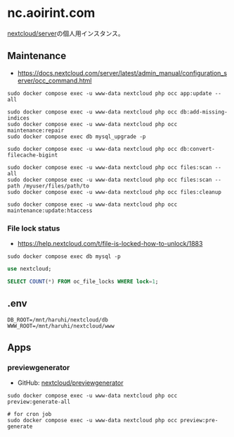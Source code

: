 # nc.aoirint.com

[nextcloud/server](https://github.com/nextcloud/server)の個人用インスタンス。

## Maintenance

- <https://docs.nextcloud.com/server/latest/admin_manual/configuration_server/occ_command.html>

```shell
sudo docker compose exec -u www-data nextcloud php occ app:update --all

sudo docker compose exec -u www-data nextcloud php occ db:add-missing-indices
sudo docker compose exec -u www-data nextcloud php occ maintenance:repair
sudo docker compose exec db mysql_upgrade -p

sudo docker compose exec -u www-data nextcloud php occ db:convert-filecache-bigint

sudo docker compose exec -u www-data nextcloud php occ files:scan --all
sudo docker compose exec -u www-data nextcloud php occ files:scan --path /myuser/files/path/to
sudo docker compose exec -u www-data nextcloud php occ files:cleanup

sudo docker compose exec -u www-data nextcloud php occ maintenance:update:htaccess
```

### File lock status

- <https://help.nextcloud.com/t/file-is-locked-how-to-unlock/1883>

```shell
sudo docker compose exec db mysql -p
```

```sql
use nextcloud;

SELECT COUNT(*) FROM oc_file_locks WHERE lock=1;
```

## .env
```env
DB_ROOT=/mnt/haruhi/nextcloud/db
WWW_ROOT=/mnt/haruhi/nextcloud/www
```

## Apps

### previewgenerator

- GitHub: [nextcloud/previewgenerator](https://github.com/nextcloud/previewgenerator)

```shell
sudo docker compose exec -u www-data nextcloud php occ preview:generate-all

# for cron job
sudo docker compose exec -u www-data nextcloud php occ preview:pre-generate
```
